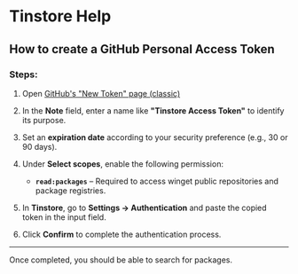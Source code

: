 # Tinstore Help

## How to create a GitHub Personal Access Token

### Steps:

1. Open [GitHub's "New Token" page (classic)](https://github.com/settings/tokens/new)  

2. In the **Note** field, enter a name like **"Tinstore Access Token"** to identify its purpose.

3. Set an **expiration date** according to your security preference (e.g., 30 or 90 days).

4. Under **Select scopes**, enable the following permission:
   - **`read:packages`** – Required to access winget public repositories and package registries.

5. In **Tinstore**, go to **Settings → Authentication** and paste the copied token in the input field.

6. Click **Confirm** to complete the authentication process.

---

Once completed, you should be able to search for packages.
